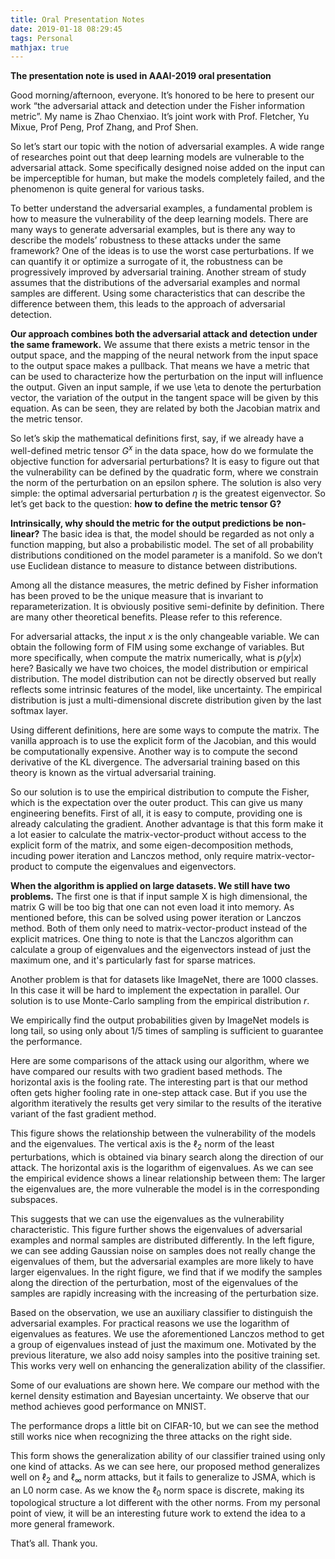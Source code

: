 ```yaml
---
title: Oral Presentation Notes
date: 2019-01-18 08:29:45
tags: Personal
mathjax: true
---
```


**The presentation note is used in AAAI-2019 oral presentation**

<!--more-->
Good morning/afternoon, everyone. It’s honored to be here to present our work “the adversarial attack and detection under the Fisher information metric”. My name is Zhao Chenxiao. It’s joint work with Prof. Fletcher, Yu Mixue, Prof Peng, Prof Zhang, and Prof Shen. 

So let’s start our topic with the notion of adversarial examples. A wide range of researches point out that deep learning models are vulnerable to the adversarial attack. Some specifically designed noise added on the input can be imperceptible for human, but make the models completely failed, and the phenomenon is quite general for various tasks.

To better understand the adversarial examples, a fundamental problem is how to measure the vulnerability of the deep learning models. There are many ways to generate adversarial examples, but is there any way to describe the models’ robustness to these attacks under the same framework? One of the ideas is to use the worst case perturbations. If we can quantify it or optimize a surrogate of it, the robustness can be progressively improved by adversarial training. Another stream of study assumes that the distributions of the adversarial examples and normal samples are different. Using some characteristics that can describe the difference between them, this leads to the approach of adversarial detection.

**Our approach combines both the adversarial attack and detection under the same framework.** We assume that there exists a metric tensor in the output space, and the mapping of the neural network from the input space to the output space makes a pullback. That means we have a metric that can be used to characterize how the perturbation on the input will influence the output. Given an input sample, if we use \eta to denote the perturbation vector, the variation of the output in the tangent space will be given by this equation. As can be seen, they are related by both the Jacobian matrix and the metric tensor.

So let’s skip the mathematical definitions first, say, if we already have a well-defined metric tensor $G^{x}$ in the data space, how do we formulate the objective function for adversarial perturbations? It is easy to figure out that the vulnerability can be defined by the quadratic form, where we constrain the norm of the perturbation on an epsilon sphere. The solution is also very simple: the optimal adversarial perturbation $\eta$ is the greatest eigenvector. So let’s get back to the question: **how to define the metric tensor G?**

**Intrinsically, why should the metric for the output predictions be non-linear?** The basic idea is that, the model should be regarded as not only a function mapping, but also a probabilistic model. The set of all probability distributions conditioned on the model parameter is a manifold. So we don’t use Euclidean distance to measure to distance between distributions. 

Among all the distance measures, the metric defined by Fisher information has been proved to be the unique measure that is invariant to reparameterization. It is obviously positive semi-definite by definition. There are many other theoretical benefits. Please refer to this reference.

For adversarial attacks, the input $x$ is the only changeable variable. We can obtain the following form of FIM using some exchange of variables. But more specifically, when compute the matrix numerically, what is $p(y|x)$ here? Basically we have two choices, the model distribution or empirical distribution. The model distribution can not be directly observed but really reflects some intrinsic features of the model, like uncertainty. The empirical distribution is just a multi-dimensional discrete distribution given by the last softmax layer. 

Using different definitions, here are some ways to compute the matrix. The vanilla approach is to use the explicit form of the Jacobian, and this would be computationally expensive. Another way is to compute the second derivative of the KL divergence. The adversarial training based on this theory is known as the virtual adversarial training.

So our solution is to use the empirical distribution to compute the Fisher, which is the expectation over the outer product. This can give us many engineering benefits. First of all, it is easy to compute, providing one is already calculating the gradient. Another advantage is that this form make it a lot easier to calculate the matrix-vector-product without access to the explicit form of the matrix, and some eigen-decomposition methods, incuding power iteration and Lanczos method, only require matrix-vector-product to compute the eigenvalues and eigenvectors.

**When the algorithm is applied on large datasets. We still have two problems.** The first one is that if input sample X is high dimensional, the matrix G will be too big that one can not even load it into memory. As mentioned before, this can be solved using power iteration or Lanczos method. Both of them only need to matrix-vector-product instead of the explicit matrices. One thing to note is that the Lanczos algorithm can calculate a group of eigenvalues and the eigenvectors instead of just the maximum one, and it's particularly fast for sparse matrices.

Another problem is that for datasets like ImageNet, there are 1000 classes. In this case it will be hard to implement the expectation in parallel. Our solution is to use Monte-Carlo sampling from the empirical distribution $r$. 

We empirically find the output probabilities given by ImageNet models is long tail, so using only about 1/5 times of sampling is sufficient to guarantee the performance.

Here are some comparisons of the attack using our algorithm, where we have compared our results with two gradient based methods. The horizontal axis is the fooling rate. The interesting part is that our method often gets higher fooling rate in one-step attack case. But if you use the algorithm iteratively the results get very similar to the results of the iterative variant of the fast gradient method.

This figure shows the relationship between the vulnerability of the models and the eigenvalues. The vertical axis is the $\ell_{2}$ norm of the least perturbations, which is obtained via binary search along the direction of our attack. The horizontal axis is the logarithm of eigenvalues. As we can see the empirical evidence shows a linear relationship between them: The larger the eigenvalues are, the more vulnerable the model is in the corresponding subspaces.

This suggests that we can use the eigenvalues as the vulnerability characteristic. This figure further shows the eigenvalues of adversarial examples and normal samples are distributed differently. In the left figure, we can see adding Gaussian noise on samples does not really change the eigenvalues of them, but the adversarial examples are more likely to have larger eigenvalues. In the right figure, we find that if we modify the samples along the direction of the perturbation, most of the eigenvalues of the samples are rapidly increasing with the increasing of the perturbation size.

Based on the observation, we use an auxiliary classifier to distinguish the adversarial examples. For practical reasons we use the logarithm of eigenvalues as features. We use the aforementioned Lanczos method to get a group of eigenvalues instead of just the maximum one. Motivated by the previous literature, we also add noisy samples into the positive training set. This works very well on enhancing the generalization ability of the classifier.

Some of our evaluations are shown here. We compare our method with the kernel density estimation and Bayesian uncertainty. We observe that our method achieves good performance on MNIST. 

The performance drops a little bit on CIFAR-10, but we can see the method still works nice when recognizing the three attacks on the right side.

This form shows the generalization ability of our classifier trained using only one kind of attacks. As we can see here, our proposed method generalizes well on $\ell_{2}$ and $\ell_{\infty}$ norm attacks, but it fails to generalize to JSMA, which is an L0 norm case. As we know the $\ell_{0}$ norm space is discrete, making its topological structure a lot different with the other norms. From my personal point of view, it will be an interesting future work to extend the idea to a more general framework.

That’s all. Thank you.